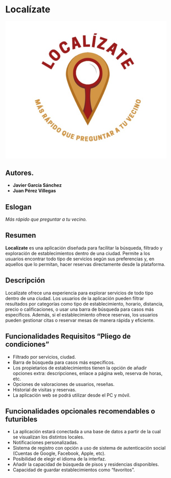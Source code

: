 # Localízate

![LOGO](Imagen/logo.jpeg)

## Autores.
- **Javier García Sánchez**
- **Juan Pérez Villegas**

## Eslogan
*Más rápido que preguntar a tu vecino.*

## Resumen
**Localízate** es una aplicación diseñada para facilitar la búsqueda, filtrado y exploración de establecimientos dentro de una ciudad. Permite a los usuarios encontrar todo tipo de servicios según sus preferencias y, en aquellos que lo permitan, hacer reservas directamente desde la plataforma.

## Descripción 
Localízate ofrece una experiencia para explorar servicios de todo tipo dentro de una ciudad. Los usuarios de la aplicación pueden filtrar resultados por categorías como tipo de establecimiento, horario, distancia, precio o calificaciones, o usar una barra de búsqueda para casos más específicos. Además, si el establecimiento ofrece reservas, los usuarios pueden gestionar citas o reservar mesas de manera rápida y eficiente.

## Funcionalidades Requisitos “Pliego de condiciones”
- Filtrado por servicios, ciudad.
- Barra de búsqueda para casos más específicos.
- Los propietarios de establecimientos tienen la opción de añadir opciones extra: descripciones, enlace a página web, reserva de horas, etc.
- Opciones de valoraciones de usuarios, reseñas.
- Historial de visitas y reservas.
- La aplicación web se podrá utilizar desde el PC y móvil.

## Funcionalidades opcionales recomendables o futuribles 
- La aplicación estará conectada a una base de datos a partir de la cual se visualizan los distintos locales.
- Notificaciones personalizadas.
- Sistema de registro con opción a uso de sistema de autenticación social (Cuentas de Google, Facebook, Apple, etc).
- Posibilidad de elegir el idioma de la interfaz.
- Añadir la capacidad de búsqueda de pisos y residencias disponibles.
- Capacidad de guardar establecimientos como “favoritos”.
